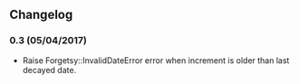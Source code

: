 ## Changelog

### 0.3 (05/04/2017)

* Raise Forgetsy::InvalidDateError error when increment is older than last decayed date.
